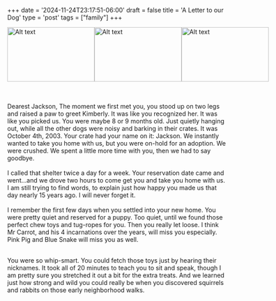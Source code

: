 +++
date = '2024-11-24T23:17:51-06:00'
draft = false
title = 'A Letter to our Dog'
type = 'post'
tags = ["family"]
+++

<style>
  .image-row {
    display: flex;
  }
</style>

<div class="image-row">
  <img src="https://julianwest.me/Blog/posts/Jackson/jackson_meet_day1.jpeg" alt="Alt text" width="200" height="125">
  <img src="https://julianwest.me/Blog/posts/Jackson/jackson_meet_day2.jpeg" alt="Alt text" width="200" height="125">
  <img src="https://julianwest.me/Blog/posts/Jackson/jackson_meet_day3.jpeg" alt="Alt text" width="200" height="125">
</div><br /> <br />

Dearest Jackson,
The moment we first met you, you stood up on two legs and raised a paw to greet Kimberly. It was like you recognized her. It was like you picked us.
You were maybe 8 or 9 months old. Just quietly hanging out, while all the other dogs were noisy and barking in their crates. It was October 4th, 2003. Your crate had your name on it: Jackson. We instantly wanted to take you home with us, but you were on-hold for an adoption. We were crushed. We spent a little more time with you, then we had to say goodbye.<br /><br />
I called that shelter twice a day for a week. Your reservation date came and went…and we drove two hours to come get you and take you home with us. I am still trying to find words, to explain just how happy you made us that day nearly 15 years ago. I will never forget it.<br /><br />
I remember the first few days when you settled into your new home. You were pretty quiet and reserved for a puppy. Too quiet, until we found those perfect chew toys and tug-ropes for you. Then you really let loose. I think Mr Carrot, and his 4 incarnations over the years, will miss you especially. Pink Pig and Blue Snake will miss you as well.<br /><br />

You were so whip-smart. You could fetch those toys just by hearing their nicknames. It took all of 20 minutes to teach you to sit and speak, though I am pretty sure you stretched it out a bit for the extra treats. And we learned just how strong and wild you could really be when you discovered squirrels and rabbits on those early neighborhood walks.<br /><br />